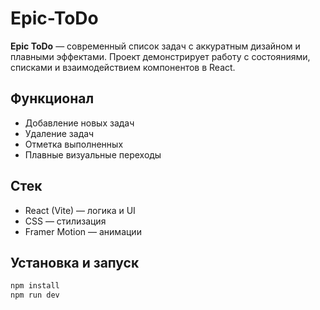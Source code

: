 # Epic-ToDo

**Epic ToDo** — современный список задач с аккуратным дизайном и плавными эффектами.
Проект демонстрирует работу с состояниями, списками и взаимодействием компонентов в React.

## Функционал

- Добавление новых задач
- Удаление задач
- Отметка выполненных
- Плавные визуальные переходы

## Стек

- React (Vite) — логика и UI
- CSS — стилизация
- Framer Motion — анимации

## Установка и запуск

```bash
npm install
npm run dev
```
